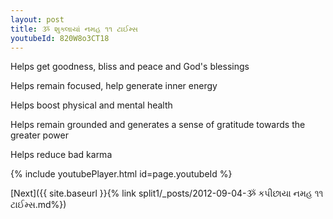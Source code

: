 ```yaml
---
layout: post
title: ૐ શુક્લાયાં નમહ ૧૧ ટાઈમ્સ
youtubeId: 820W8o3CT18
---
```

 
 
Helps get goodness, bliss and peace and God's blessings
 
Helps remain focused, help generate inner energy 
 
Helps boost physical and mental health 
 
Helps remain grounded and generates a sense of gratitude towards the greater power 
 
Helps reduce bad karma
 
 
 
 


{% include youtubePlayer.html id=page.youtubeId %}
 
[Next]({{ site.baseurl }}{% link  split1/_posts/2012-09-04-ૐ કપીછાયા નમહ ૧૧ ટાઈમ્સ.md%})
 
